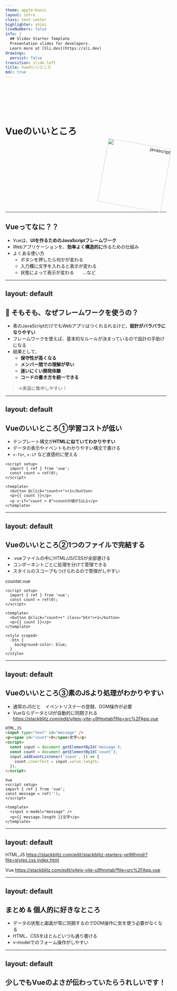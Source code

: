 ```yaml
---
theme: apple-basic
layout: intro
class: text-center
highlighter: shiki
lineNumbers: false
info: |
  ## Slidev Starter Template
  Presentation slides for developers.
  Learn more at [Sli.dev](https://sli.dev)
drawings:
  persist: false
transition: slide-left
title: Vueのいいところ
mdc: true
---
```


# Vueのいいところ
<div class="img">
<img src="/vue-logo.svg" alt="javascript" />
</div>

<style>
h1 {
  padding-top: 100px;
}
img {
text-align: right;
width:200px;
transform: rotate(10deg);
}
.img {
display: flex;
justify-content: flex-end;
}
</style>
---

## Vueってなに？？
- Vueは、**UIを作るためのJavaScriptフレームワーク**
- Webアプリケーションを、**効率よく構造的に**作るための仕組み
- よくある使い方
    - ボタンを押したら何かが変わる
    - 入力欄に文字を入れると表示が変わる
    - 状態によって表示が変わる　　...など
---
layout: default
---

## 🧱 そもそも、なぜフレームワークを使うの？

- 素のJavaScriptだけでもWebアプリはつくれるれるけど、**設計がバラバラになりやすい**
- フレームワークを使えば、基本的なルールが決まっているので設計の手助けになる
- 結果として、
    - **保守性が高くなる**
    - **メンバー間での理解が早い**
    - **迷いにくい開発体験**
    - **コードの書き方を統一できる**

> →実装に集中しやすい！
---
layout: default
---

## Vueのいいところ①学習コストが低い

- テンプレート構文が**HTMLに似ていてわかりやすい**
- データの表示やイベントもわかりやすい構文で書ける
- `v-for`, `v-if` など直感的に使える

```vue
<script setup>
  import { ref } from 'vue';
  const count = ref(0);
</script>

<template>
  <button @click="count++">+1</button>
  <p>{{ count }}</p>
  <p v-if="count > 0">countの値が1以上</p>
</template>
```

---
layout: default
---

## Vueのいいところ②1つのファイルで完結する

- .vueファイルの中にHTML/JS/CSSが全部書ける
- コンポーネントごとに処理を分けて管理できる
- スタイルのスコープもつけられるので管理がしやすい

counter.vue
```vue
<script setup>
  import { ref } from 'vue';
  const count = ref(0);
</script>

<template>
  <button @click="count++" class="btn">+1</button>
  <p>{{ count }}</p>
</template>

<style scoped>
  .btn {
    background-color: blue;
  }
</style>
```

---
layout: default
---

## Vueのいいところ③素のJSより処理がわかりやすい
- 通常のJSだと　イベントリスナーの登録、DOM操作が必要
- VueならデータとUIが自動的に同期される  
https://stackblitz.com/edit/vitejs-vite-u9fmxtab?file=src%2FApp.vue
```html
HTML,JS
<input type="text" id="message" />
<p><span id="count">0</span>文字</p>
<script>
  const input = document.getElementById('message');
  const count = document.getElementById('count');
  input.addEventListener('input', () => {
    count.innerText = input.value.length;
  });
</script>
```

```vue
Vue
<script setup>
import { ref } from 'vue';
const message = ref('');
</script>

<template>
  <input v-model="message" />
  <p>{{ message.length }}文字</p>
</template>

```

---
layout: default
---
HTML,JS
https://stackblitz.com/edit/stackblitz-starters-ye96hmdr?file=styles.css,index.html

Vue
https://stackblitz.com/edit/vitejs-vite-u9fmxtab?file=src%2FApp.vue

---
layout: default
---


## まとめ & 個人的に好きなところ
- データの状態と画面が常に同期するのでDOM操作に気を使う必要がなくなる
- HTML、CSSをほとんどいつも通り書ける
- v-modelでのフォーム操作がしやすい

---
layout: default
---

## 少しでもVueのよさが伝わっていたらうれしいです！
